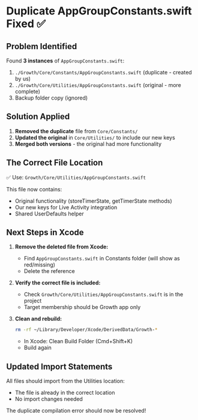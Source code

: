 # Duplicate AppGroupConstants.swift Fixed ✅

## Problem Identified
Found **3 instances** of `AppGroupConstants.swift`:
1. `./Growth/Core/Constants/AppGroupConstants.swift` (duplicate - created by us)
2. `./Growth/Core/Utilities/AppGroupConstants.swift` (original - more complete)
3. Backup folder copy (ignored)

## Solution Applied
1. **Removed the duplicate** file from `Core/Constants/`
2. **Updated the original** in `Core/Utilities/` to include our new keys
3. **Merged both versions** - the original had more functionality

## The Correct File Location
✅ Use: `Growth/Core/Utilities/AppGroupConstants.swift`

This file now contains:
- Original functionality (storeTimerState, getTimerState methods)
- Our new keys for Live Activity integration
- Shared UserDefaults helper

## Next Steps in Xcode

1. **Remove the deleted file from Xcode:**
   - Find `AppGroupConstants.swift` in Constants folder (will show as red/missing)
   - Delete the reference

2. **Verify the correct file is included:**
   - Check `Growth/Core/Utilities/AppGroupConstants.swift` is in the project
   - Target membership should be Growth app only

3. **Clean and rebuild:**
   ```bash
   rm -rf ~/Library/Developer/Xcode/DerivedData/Growth-*
   ```
   - In Xcode: Clean Build Folder (Cmd+Shift+K)
   - Build again

## Updated Import Statements
All files should import from the Utilities location:
- The file is already in the correct location
- No import changes needed

The duplicate compilation error should now be resolved!